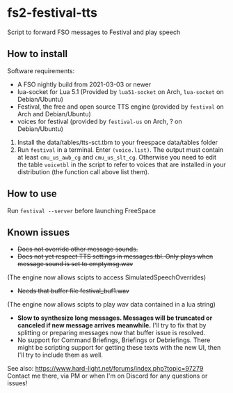 # fs2-festival-tts
Script to forward FSO messages to Festival and play speech

## How to install
Software requirements:
- A FSO nightly build from 2021-03-03 or newer
- lua-socket for Lua 5.1 (Provided by `lua51-socket` on Arch, `lua-socket` on Debian/Ubuntu)
- Festival, the free and open source TTS engine (provided by `festival` on Arch and Debian/Ubuntu)
- voices for festival (provided by `festival-us` on Arch, ? on Debian/Ubuntu)

1. Install the data/tables/tts-sct.tbm to your freespace data/tables folder
2. Run `festival` in a terminal. Enter `(voice.list)`. The output must contain
   at least `cmu_us_awb_cg` and `cmu_us_slt_cg`.
   Otherwise you need to edit the table `voicetbl` in the script to refer to voices
   that are installed in your distribution (the function call above list them).
   
## How to use
Run `festival --server` before launching FreeSpace

## Known issues
- ~~Does not override other message sounds.~~
- ~~Does not yet respect TTS settings in messages.tbl. Only plays when message sound is set to emptymsg.wav~~

(The engine now allows scipts to access SimulatedSpeechOverrides)
- ~~Needs that buffer file festival_buf1.wav~~

(The engine now allows scipts to play wav data contained in a lua string)
- __Slow to synthesize long messages. Messages will be truncated or canceled if new message arrives meanwhile.__
  I'll try to fix that by splitting or preparing messages now that buffer issue is resolved.
- No support for Command Briefings, Briefings or Debriefings. There might be scripting support for
  getting these texts with the new UI, then I'll try to include them as well.

See also: https://www.hard-light.net/forums/index.php?topic=97279
Contact me there, via PM or when I'm on Discord for any questions or issues!
